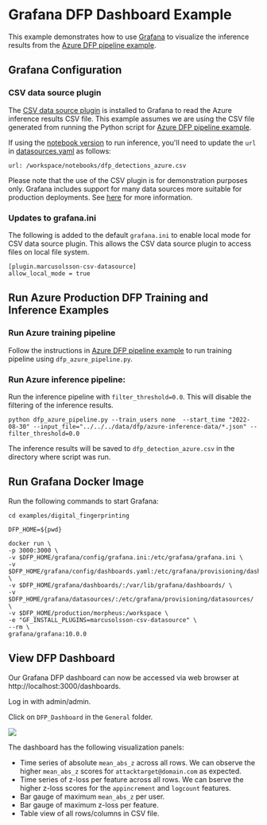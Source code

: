 <!--
# Copyright (c) 2021-2023, NVIDIA CORPORATION.
#
# Licensed under the Apache License, Version 2.0 (the "License");
# you may not use this file except in compliance with the License.
# You may obtain a copy of the License at
#
#     http://www.apache.org/licenses/LICENSE-2.0
#
# Unless required by applicable law or agreed to in writing, software
# distributed under the License is distributed on an "AS IS" BASIS,
# WITHOUT WARRANTIES OR CONDITIONS OF ANY KIND, either express or implied.
# See the License for the specific language governing permissions and
# limitations under the License.
-->

# Grafana DFP Dashboard Example

This example demonstrates how to use [Grafana](https://grafana.com/grafana/) to visualize the inference results from the [Azure DFP pipeline example](../production/README.md).

## Grafana Configuration

### CSV data source plugin

The [CSV data source plugin](https://grafana.com/grafana/plugins/marcusolsson-csv-datasource/) is installed to Grafana to read the Azure inference results CSV file. This example assumes we are using the CSV file generated from running the Python script for [Azure DFP pipeline example](../production/README.md).

If using the [notebook version](../production/morpheus/notebooks/dfp_azure_inference.ipynb) to run inference, you'll need to update the `url` in [datasources.yaml](./datasources/datasources.yaml) as follows:
```
url: /workspace/notebooks/dfp_detections_azure.csv
```

Please note that the use of the CSV plugin is for demonstration purposes only. Grafana includes support for many data sources more suitable for production deployments. See [here](https://grafana.com/docs/grafana/latest/datasources/) for more information.

### Updates to grafana.ini

The following is added to the default `grafana.ini` to enable local mode for CSV data source plugin. This allows the CSV data source plugin to access files on local file system.

```
[plugin.marcusolsson-csv-datasource]
allow_local_mode = true
```

## Run Azure Production DFP Training and Inference Examples

### Run Azure training pipeline

Follow the instructions in [Azure DFP pipeline example](../production/README.md) to run training pipeline using `dfp_azure_pipeline.py`.

### Run Azure inference pipeline:

Run the inference pipeline with `filter_threshold=0.0`. This will disable the filtering of the inference results.
```
python dfp_azure_pipeline.py --train_users none  --start_time "2022-08-30" --input_file="../../../data/dfp/azure-inference-data/*.json" --filter_threshold=0.0 
```

The inference results will be saved to `dfp_detection_azure.csv` in the directory where script was run.

## Run Grafana Docker Image

Run the following commands to start Grafana:

```
cd examples/digital_fingerprinting
```

```
DFP_HOME=${pwd}
```

```
docker run \
-p 3000:3000 \
-v $DFP_HOME/grafana/config/grafana.ini:/etc/grafana/grafana.ini \
-v $DFP_HOME/grafana/config/dashboards.yaml:/etc/grafana/provisioning/dashboards/dashboards.yaml \
-v $DFP_HOME/grafana/dashboards/:/var/lib/grafana/dashboards/ \
-v $DFP_HOME/grafana/datasources/:/etc/grafana/provisioning/datasources/ \
-v $DFP_HOME/production/morpheus:/workspace \
-e "GF_INSTALL_PLUGINS=marcusolsson-csv-datasource" \
--rm \
grafana/grafana:10.0.0
```

## View DFP Dashboard

Our Grafana DFP dashboard can now be accessed via web browser at http://localhost:3000/dashboards.

Log in with admin/admin.

Click on `DFP_Dashboard` in the `General` folder.

<img src="./img/screenshot.png">

The dashboard has the following visualization panels:

- Time series of absolute `mean_abs_z` across all rows. We can observe the higher `mean_abs_z` scores for `attacktarget@domain.com` as expected.
- Time series of z-loss per feature across all rows. We can bserve the higher z-loss scores for the `appincrement` and `logcount` features.
- Bar gauge of maximum `mean_abs_z` per user.
- Bar gauge of maximum z-loss per feature.
- Table view of all rows/columns in CSV file.